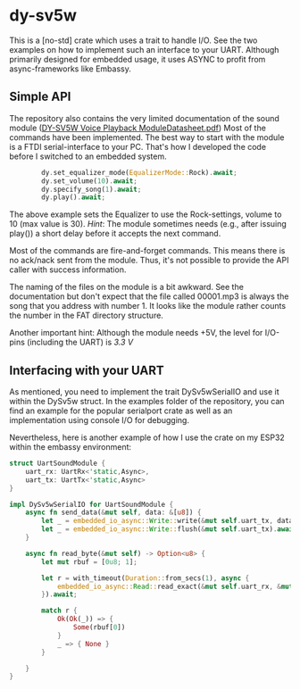 # dy-sv5w
This is a [no-std] crate which uses a trait to handle I/O. 
See the two examples on how to implement such an interface to your UART.
Although primarily designed for embedded usage, it uses ASYNC to profit from async-frameworks like Embassy.

## Simple API
The repository also contains the very limited documentation of the sound module ([DY-SV5W Voice Playback ModuleDatasheet.pdf](DY-SV5W%20Voice%20Playback%20ModuleDatasheet.pdf))
Most of the commands have been implemented. The best way to start with the module is a FTDI serial-interface to your PC.
That's how I developed the code before I switched to an embedded system.

```rust
        dy.set_equalizer_mode(EqualizerMode::Rock).await;
        dy.set_volume(10).await;
        dy.specify_song(1).await;
        dy.play().await;
```
The above example sets the Equalizer to use the Rock-settings, volume to 10 (max value is 30).
*Hint*: The module sometimes needs (e.g., after issuing play()) a short delay before it accepts the next command.

Most of the commands are fire-and-forget commands. This means there is no ack/nack sent from the module. Thus, it's not possible to provide the API caller with success information.

The naming of the files on the module is a bit awkward. See the documentation but don't expect that the file called 00001.mp3 is always the song that you address with number 1.
It looks like the module rather counts the number in the FAT directory structure.

Another important hint: Although the module needs +5V, the level for I/O-pins (including the UART) is *3.3 V*


## Interfacing with your UART
As mentioned, you need to implement the trait DySv5wSerialIO and use it within the DySv5w struct. 
In the examples folder of the repository, you can find an example for the popular serialport crate as well as an implementation using console I/O for debugging.

Nevertheless, here is another example of how I use the crate on my ESP32 within the embassy environment:
```rust
struct UartSoundModule {
    uart_rx: UartRx<'static,Async>,
    uart_tx: UartTx<'static,Async>
}

impl DySv5wSerialIO for UartSoundModule {
    async fn send_data(&mut self, data: &[u8]) {
        let _ = embedded_io_async::Write::write(&mut self.uart_tx, data).await;
        let _ = embedded_io_async::Write::flush(&mut self.uart_tx).await;
    }

    async fn read_byte(&mut self) -> Option<u8> {
        let mut rbuf = [0u8; 1];

        let r = with_timeout(Duration::from_secs(1), async {
            embedded_io_async::Read::read_exact(&mut self.uart_rx, &mut rbuf).await
        }).await;

        match r {
            Ok(Ok(_)) => {
                Some(rbuf[0])
            }
            _ => { None }
        }

    }
}

```
